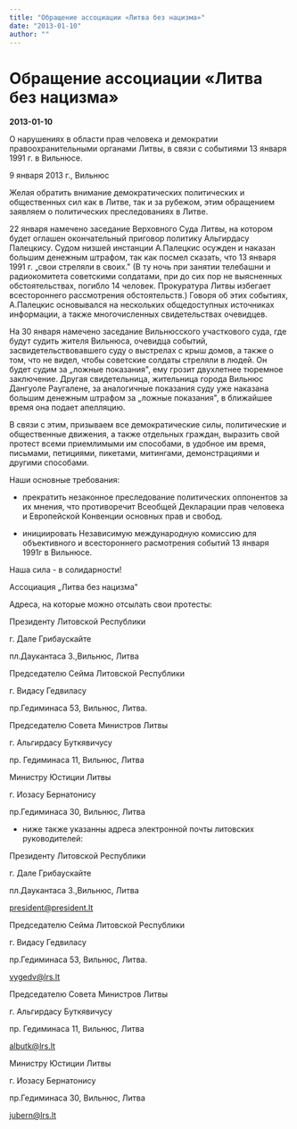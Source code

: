 ```yaml
---
title: "Обращение ассоциации «Литва без нацизма»"
date: "2013-01-10"
author: ""
---
```


# Обращение ассоциации «Литва без нацизма»

**2013-01-10** 

О нарушениях в области прав человека и демократии правоохранительными органами Литвы, в связи с событиями 13 января 1991 г. в Вильнюсе.

9 января 2013 г., Вильнюс

Желая обратить внимание демократических политических и общественных сил как в Литве, так и за рубежом, этим обращением заявляем о политических преследованиях в Литве.

22 января намечено заседание Верховного Суда Литвы, на котором будет оглашен окончательный приговор политику Альгирдасу Палецкису. Судом низшей инстанции А.Палецкис осужден и наказан большим денежным штрафом, так как посмел сказать, что 13 января 1991 г. „свои стреляли в своих." (В ту ночь при занятии телебашни и радиокомитета советскими солдатами, при до сих пор не выясненных обстоятельствах, погибло 14 человек. Прокуратура Литвы избегает всестороннего рассмотрения обстоятельств.) Говоря об этих событиях, А.Палецкис основывался на нескольких общедоступных источниках информации, а также многочисленных свидетельствах очевидцев.

На 30 января намечено заседание Вильнюсского участкового суда, где будут судить жителя Вильнюса, очевидца событий, засвидетельствовавшего суду о выстрелах с крыш домов, а также о том, что не видел, чтобы советские солдаты стреляли в людей. Он будет судим за „ложные показания", ему грозит двухлетнее тюремное заключение. Другая свидетельница, жительница города Вильнюс Дангуоле Раугалене, за аналогичные показания суду уже наказана большим денежным штрафом за „ложные показания", в ближайшее время она подает апелляцию.

В связи с этим, призываем все демократические силы, политические и общественные движения, а также отдельных граждан, выразить свой протест всеми приемлимыми им способами, в удобное им время, письмами, петициями, пикетами, митингами, демонстрациями и другими способами.

Наши основные требования:

- прекратить незаконное преследование политических оппонентов за их мнения, что противоречит Всеобщей Декларации прав человека и Европейской Конвенции основных прав и свобод.

- инициировать Независимую международную комиссию для объективного и всестороннего расмотрения событий 13 января 1991г в Вильнюсе.

Наша сила - в солидарности!

Ассоциация „Литва без нацизма"

Адреса, на которые можно отсылать свои протесты:

Президенту Литовской Республики

г. Дале Грибаускайте

пл.Даукантаса 3.,Вильнюс, Литва

Председателю Сейма Литовской Республики

г. Видасу Гедвиласу

пр.Гедиминаса 53, Вильнюс, Литва.

Председателю Совета Министров Литвы

г. Альгирдасу Буткявичусу

пр. Гедиминаса 11, Вильнюс, Литва

Министру Юстиции Литвы

г. Иозасу Бернатонису

пр.Гедиминаса 30, Вильнюс, Литва

- ниже также указанны адреса электронной почты литовских руководителей:

Президенту Литовской Республики

г. Дале Грибаускайте

пл.Даукантаса 3.,Вильнюс, Литва

[president@president.lt](https://e.mail.ru/cgi-bin/sentmsg?mailto=mailto%3Apresident@president.lt)

Председателю Сейма Литовской Республики

г. Видасу Гедвиласу

пр.Гедиминаса 53, Вильнюс, Литва.

[vygedv@lrs.lt](https://e.mail.ru/cgi-bin/sentmsg?mailto=mailto%3Avygedv@lrs.lt)

Председателю Совета Министров Литвы

г. Альгирдасу Буткявичусу

пр. Гедиминаса 11, Вильнюс, Литва

[albutk@lrs.lt](https://e.mail.ru/cgi-bin/sentmsg?mailto=mailto%3Aalbutk@lrs.lt)

Министру Юстиции Литвы

г. Иозасу Бернатонису

пр.Гедиминаса 30, Вильнюс, Литва

[jubern@lrs.lt](https://e.mail.ru/cgi-bin/sentmsg?mailto=mailto%3Ajubern@lrs.lt)